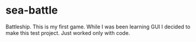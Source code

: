 # sea-battle
Battleship. This is my first game. While I was been learning GUI I decided to make this test project. Just worked only with code.
